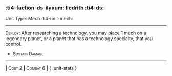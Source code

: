### :ti4-faction-ds-ilyxum: **Iledrith** :ti4-ds:

Unit Type: Mech :ti4-unit-mech:

---

<span style="font-variant:small-caps;">Deploy</span>: After researching a technology, you may place 1 mech on a legendary planet, or a planet that has a technology specialty, that you control.

* <span style="font-variant:small-caps;">Sustain Damage</span> 


---

__|__ <span style="font-variant:small-caps;">Cost 2</span> __|__ <span style="font-variant:small-caps;">Combat 6</span> __|__
{ .unit-stats }
